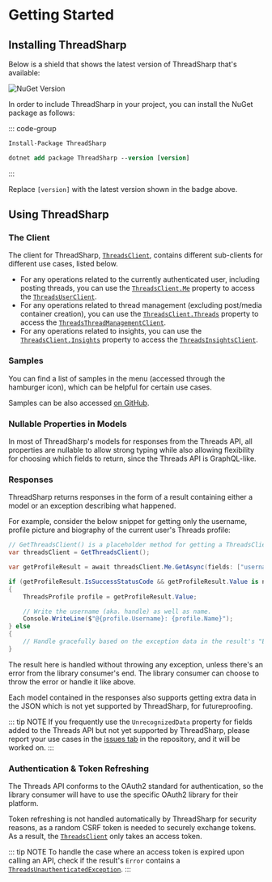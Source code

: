 # Getting Started

## Installing ThreadSharp

Below is a shield that shows the latest version of ThreadSharp that's available:

![NuGet Version](https://img.shields.io/nuget/v/ThreadSharp)

In order to include ThreadSharp in your project, you can install the NuGet package as follows:

::: code-group
```ps [NuGet Package Manager Console (Visual Studio)]
Install-Package ThreadSharp
```

```ps [.NET CLI]
dotnet add package ThreadSharp --version [version]
```
:::

Replace `[version]` with the latest version shown in the badge above.

## Using ThreadSharp

### The Client

The client for ThreadSharp, [`ThreadsClient`](/api-reference/ThreadSharp/ThreadsClient), contains different sub-clients for different use cases, listed below.

- For any operations related to the currently authenticated user, including posting threads, you can use the [`ThreadsClient.Me`](/api-reference/ThreadSharp/ThreadsClient#properties) property to access the [`ThreadsUserClient`](/api-reference/ThreadSharp/Internal/ThreadsUserClient).
- For any operations related to thread management (excluding post/media container creation), you can use the [`ThreadsClient.Threads`](/api-reference/ThreadSharp/ThreadsClient#properties) property to access the [`ThreadsThreadManagementClient`](/api-reference/ThreadSharp/Internal/ThreadsThreadManagementClient).
- For any operations related to insights, you can use the [`ThreadsClient.Insights`](/api-reference/ThreadSharp/ThreadsClient#properties) property to access the [`ThreadsInsightsClient`](/api-reference/ThreadSharp/Internal/ThreadsInsightsClient).

### Samples

You can find a list of samples in the menu (accessed through the hamburger icon), which can be helpful for certain use cases.

Samples can be also accessed [on GitHub](https://github.com/itsWindows11/ThreadSharp/tree/main/src/Samples/).

### Nullable Properties in Models

In most of ThreadSharp's models for responses from the Threads API, all properties are nullable to allow strong typing while also allowing flexibility for choosing which fields to return, since the Threads API is GraphQL-like.

### Responses

ThreadSharp returns responses in the form of a result containing either a model or an exception describing what happened.

For example, consider the below snippet for getting only the username, profile picture and biography of the current user's Threads profile:

```c#
// GetThreadsClient() is a placeholder method for getting a ThreadsClient.
var threadsClient = GetThreadsClient();

var getProfileResult = await threadsClient.Me.GetAsync(fields: ["username", "name", "threads_profile_picture_url"]);

if (getProfileResult.IsSuccessStatusCode && getProfileResult.Value is not null)
{
    ThreadsProfile profile = getProfileResult.Value;

    // Write the username (aka. handle) as well as name.
    Console.WriteLine($"@{profile.Username}: {profile.Name}");
} else
{
    // Handle gracefully based on the exception data in the result's "Error" property & the Value if exists.
}
```

The result here is handled without throwing any exception, unless there's an error from the library consumer's end. The library consumer can choose to throw the error or handle it like above.

Each model contained in the responses also supports getting extra data in the JSON which is not yet supported by ThreadSharp, for futureproofing.

::: tip NOTE
If you frequently use the `UnrecognizedData` property for fields added to the Threads API but not yet supported by ThreadSharp, please report your use cases in the [issues tab](https://github.com/itsWindows11/ThreadSharp/issues) in the repository, and it will be worked on.
:::

### Authentication & Token Refreshing

The Threads API conforms to the OAuth2 standard for authentication, so the library consumer will have to use the specific OAuth2 library for their platform.

Token refreshing is not handled automatically by ThreadSharp for security reasons, as a random CSRF token is needed to securely exchange tokens. As a result, the [`ThreadsClient`](/api-reference/ThreadSharp/ThreadsClient) only takes an access token.

::: tip NOTE
To handle the case where an access token is expired upon calling an API, check if the result's `Error` contains a [`ThreadsUnauthenticatedException`](/api-reference/ThreadSharp/Exceptions/ThreadsUnauthenticatedException).
:::